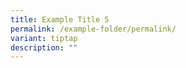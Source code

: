 ```yaml
---
title: Example Title 5
permalink: /example-folder/permalink/
variant: tiptap
description: ""
---
```


